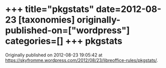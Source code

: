 +++
title="pkgstats"
date=2012-08-23
[taxonomies]
originally-published-on=["wordpress"]
categories=[]
+++
pkgstats
========


Originally published on 2012-08-23 19:05:42 at https://skyfromme.wordpress.com/2012/08/23/libreoffice-rules/pkgstats/.
